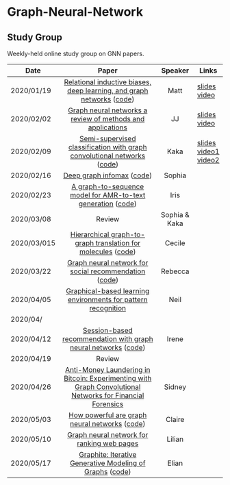 # Graph-Neural-Network

## Study Group

Weekly-held online study group on GNN papers.

| Date       |                                                                             Paper                                                                             |    Speaker    | Links                                                                                                                                                                                      |
| ---------- | :-----------------------------------------------------------------------------------------------------------------------------------------------------------: | :-----------: | ------------------------------------------------------------------------------------------------------------------------------------------------------------------------------------------ |
| 2020/01/19 |      [Relational inductive biases, deep learning, and graph networks](https://arxiv.org/abs/1806.01261) ([code](https://github.com/deepmind/graph_nets))      |     Matt      | [slides](https://docs.google.com/presentation/d/13mYd5J-mVc125688VMsGEO_b-JFgJBKf7fDPQi8XVUw/edit?usp=sharing)<br>[video](https://drive.google.com/open?id=1nEAam02DwEObb_R6gx3QiVwHKBog1PHT) |
| 2020/02/02 |                                [Graph neural networks a review of methods and applications](https://arxiv.org/abs/1812.08434)                                 |      JJ       | [slides](https://drive.google.com/open?id=1s8pBRcRudCZZD3WiWFVzSKL49NZIvLn7)<br>[video](https://drive.google.com/open?id=1ADYdEmppEU6IW74skpjCse08IaikCcBo)                                   |
| 2020/02/09 |          [Semi-supervised classification with graph convolutional networks](https://arxiv.org/abs/1609.02907) ([code](https://github.com/tkipf/gcn))          |     Kaka      | [slides](https://drive.google.com/open?id=1azgufZqJgd_WgKFyge7vwW-D01VYK-UTmJB9K7Z3f7w)<br>[video1](https://drive.google.com/open?id=1E9E5zySPkLnM1g8lRurBA4rXstQeR_5-)<br>[video2](https://drive.google.com/open?id=10z3NaSdzcoiiMQSjrV36Lqp83cJUUmJU)                                                                                                                                                                                           |
| 2020/02/16 |                                [Deep graph infomax](https://arxiv.org/abs/1809.10341) ([code](https://github.com/PetarV-/DGI))                                |    Sophia     |                                                                                                                                                                                            |
| 2020/02/23 | [A graph-to-sequence model for AMR-to-text generation](https://arxiv.org/abs/1805.02473) ([code](https://github.com/freesunshine0316/neural-graph-to-seq-mp)) |     Iris      |                                                                                                                                                                                            |
| 2020/03/08 |                                                                            Review                                                                             | Sophia & Kaka |                                                                                                                                                                                            |
| 2020/03/015 |      [Hierarchical graph-to-graph translation for molecules](https://arxiv.org/pdf/1907.11223.pdf) ([code](https://github.com/wengong-jin/hgraph2graph))      |    Cecile     |                                                                                                                                                                                            |
| 2020/03/22 |           [Graph neural network for social recommendation](https://arxiv.org/abs/1902.07243) ([code](https://github.com/wenqifan03/GraphRec-WWW19))           |    Rebecca    |                                                                                                                                                                                            |
| 2020/04/05 |                [Graphical-based learning environments for pattern recognition](https://link.springer.com/chapter/10.1007/978-3-540-27868-9_4)                 |     Neil      |        |
| 2020/04/ |                      |           |                                                                                                                                                                                            |
| 2020/04/12 |          [Session-based recommendation with graph neural networks](https://arxiv.org/abs/1811.00855) ([code](https://github.com/CRIPAC-DIG/SR-GNN))           |     Irene     |                                                                                                                                                                                            |
| 2020/04/19 |                                                                            Review                                                                             |               |                                                                                                                                                                                            |
| 2020/04/26 |         [Anti-Money Laundering in Bitcoin: Experimenting with Graph Convolutional Networks for Financial Forensics](https://arxiv.org/abs/1908.02591)         |    Sidney     |                                                                                                                                                                                            |
| 2020/05/03 |                [How powerful are graph neural networks](https://arxiv.org/abs/1810.00826) ([code](https://github.com/weihua916/powerful-gnns))                |    Claire     |                                                                                                                                                                                            |
| 2020/05/10 |                               [Graph neural network for ranking web pages](https://www.researchgate.net/publication/221158677)                                |    Lilian     |                                                                                                                                                                                            |
| 2020/05/17 |            [Graphite: Iterative Generative Modeling of Graphs](https://arxiv.org/abs/1803.10459) ([code](https://github.com/ermongroup/graphite))             |     Elian     |                                                                                                                                                                                            |
